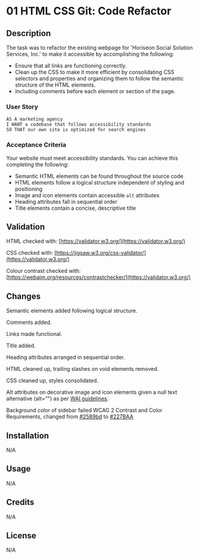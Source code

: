 # 01 HTML CSS Git: Code Refactor 

## Description
The task was to refactor the existing webpage for 'Horiseon Social Solution Services, Inc.' to make it accessible by accomplishing the following: 
* Ensure that all links are functioning correctly.
* Clean up the CSS to make it more efficient by consolidating CSS selectors and properties and organizing them to follow the semantic structure of the HTML elements.
* Including comments before each element or section of the page.

### User Story

```
AS A marketing agency
I WANT a codebase that follows accessibility standards
SO THAT our own site is optimized for search engines
```

### Acceptance Criteria

Your website must meet accessibility standards. You can achieve this completing the following:

* Semantic HTML elements can be found throughout the source code
* HTML elements follow a logical structure independent of styling and positioning
* Image and icon elements contain accessible `alt` attributes
* Heading attributes fall in sequential order
* Title elements contain a concise, descriptive title

## Validation
HTML checked with: [https://validator.w3.org/](https://validator.w3.org/)

CSS checked with: [https://jigsaw.w3.org/css-validator/](https://validator.w3.org/)

Colour contrast checked with: [https://webaim.org/resources/contrastchecker/](https://validator.w3.org/)

## Changes
Semantic elements added following logical structure.

Comments added.

Links made functional.

Title added.

Heading attributes arranged in sequential order.

HTML cleaned up, trailing slashes on void elements removed.

CSS cleaned up, styles consolidated.

Alt attributes on decorative image and icon elements given a null text alternative (alt="") as per [WAI guidelines](https://www.w3.org/WAI/tutorials/images/decorative/#example-4-image-used-for-ambiance-eye-candy).

Background color of sidebar failed WCAG 2 Contrast and Color Requirements, changed from [#2589bd](https://webaim.org/resources/contrastchecker/?fcolor=FFFFFF&bcolor=2589BD) to
[#227BAA](https://webaim.org/resources/contrastchecker/?fcolor=FFFFFF&bcolor=227BAA)

## Installation
N/A

## Usage
N/A

## Credits
N/A

## License
N/A